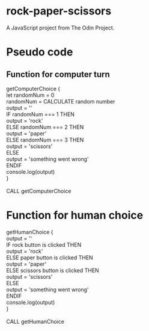 # rock-paper-scissors

A JavaScript project from The Odin Project.

# Pseudo code

## Function for computer turn

getComputerChoice {\
    let randomNum = 0\
    randomNum = CALCULATE random number\
    output = ''\
    IF randomNum === 1 THEN\
        output = 'rock'\
    ELSE randomNum === 2 THEN\
        output = 'paper'\
    ELSE randomNum === 3 THEN\
        output = 'scissors'\
    ELSE\
        output = 'something went wrong'\
    ENDIF\
    console.log(output)\
}\
\
CALL getComputerChoice

# Function for human choice

getHumanChoice {\
    output = ''\
    IF rock button is clicked THEN\
        output = 'rock'\
    ELSE paper button is clicked THEN\
        output = 'paper'\
    ELSE scissors button is clicked THEN\
        output = 'scissors'\
    ELSE\
        output = 'something went wrong'\
    ENDIF\
    console.log(output)\
}\
\
CALL getHumanChoice